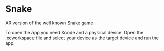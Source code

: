 # Snake
AR version of the well known Snake game

To open the app you need Xcode and a physical device. Open the .xcworkspace file and select your device as the target device and run the app.
